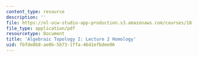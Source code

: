 ```yaml
---
content_type: resource
description: ''
file: https://ol-ocw-studio-app-production.s3.amazonaws.com/courses/18-905-algebraic-topology-i-fall-2016/fbfde8b8ae0b5b731ffa4641efbdee06_MIT18_905F16_lec2.pdf
file_type: application/pdf
resourcetype: Document
title: 'Algebraic Topology I: Lecture 2 Homology'
uid: fbfde8b8-ae0b-5b73-1ffa-4641efbdee06
---
```

